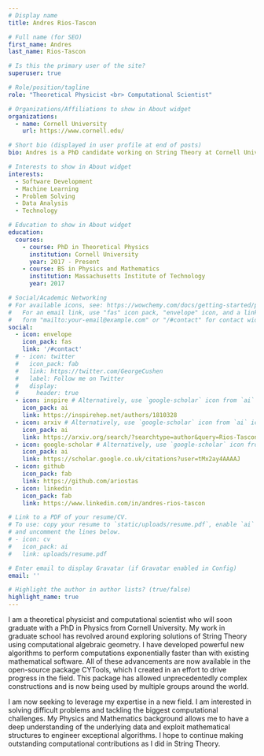 ```yaml
---
# Display name
title: Andres Rios-Tascon

# Full name (for SEO)
first_name: Andres
last_name: Rios-Tascon

# Is this the primary user of the site?
superuser: true

# Role/position/tagline
role: "Theoretical Physicist <br> Computational Scientist"

# Organizations/Affiliations to show in About widget
organizations:
  - name: Cornell University
    url: https://www.cornell.edu/

# Short bio (displayed in user profile at end of posts)
bio: Andres is a PhD candidate working on String Theory at Cornell University.

# Interests to show in About widget
interests:
  - Software Development
  - Machine Learning
  - Problem Solving
  - Data Analysis
  - Technology

# Education to show in About widget
education:
  courses:
    - course: PhD in Theoretical Physics
      institution: Cornell University
      year: 2017 - Present
    - course: BS in Physics and Mathematics
      institution: Massachusetts Institute of Technology
      year: 2017

# Social/Academic Networking
# For available icons, see: https://wowchemy.com/docs/getting-started/page-builder/#icons
#   For an email link, use "fas" icon pack, "envelope" icon, and a link in the
#   form "mailto:your-email@example.com" or "/#contact" for contact widget.
social:
  - icon: envelope
    icon_pack: fas
    link: '/#contact'
  # - icon: twitter
  #   icon_pack: fab
  #   link: https://twitter.com/GeorgeCushen
  #   label: Follow me on Twitter
  #   display:
  #     header: true
  - icon: inspire # Alternatively, use `google-scholar` icon from `ai` icon pack
    icon_pack: ai
    link: https://inspirehep.net/authors/1810328
  - icon: arxiv # Alternatively, use `google-scholar` icon from `ai` icon pack
    icon_pack: ai
    link: https://arxiv.org/search/?searchtype=author&query=Rios-Tascon%2C+A
  - icon: google-scholar # Alternatively, use `google-scholar` icon from `ai` icon pack
    icon_pack: ai
    link: https://scholar.google.co.uk/citations?user=tMx2ay4AAAAJ
  - icon: github
    icon_pack: fab
    link: https://github.com/ariostas
  - icon: linkedin
    icon_pack: fab
    link: https://www.linkedin.com/in/andres-rios-tascon

# Link to a PDF of your resume/CV.
# To use: copy your resume to `static/uploads/resume.pdf`, enable `ai` icons in `params.yaml`,
# and uncomment the lines below.
# - icon: cv
#   icon_pack: ai
#   link: uploads/resume.pdf

# Enter email to display Gravatar (if Gravatar enabled in Config)
email: ''

# Highlight the author in author lists? (true/false)
highlight_name: true
---
```


I am a theoretical physicist and computational scientist who will soon graduate with a PhD in Physics from Cornell University. My work in graduate school has revolved around exploring solutions of String Theory using computational algebraic geometry. I have developed powerful new algorithms to perform computations exponentially faster than with existing mathematical software. All of these advancements are now available in the open-source package CYTools, which I created in an effort to drive progress in the field. This package has allowed unprecedentedly complex constructions and is now being used by multiple groups around the world.

I am now seeking to leverage my expertise in a new field. I am interested in solving difficult problems and tackling the biggest computational challenges. My Physics and Mathematics background allows me to have a deep understanding of the underlying data and exploit mathematical structures to engineer exceptional algorithms. I hope to continue making outstanding computational contributions as I did in String Theory.
